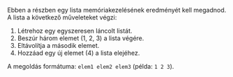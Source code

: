 Ebben a részben egy lista memóriakezelésének eredményét kell megadnod. A lista a következő műveleteket végzi:

1. Létrehoz egy egyszeresen láncolt listát.
2. Beszúr három elemet (1, 2, 3) a lista végére.
3. Eltávolítja a második elemet.
4. Hozzáad egy új elemet (4) a lista elejéhez.

A megoldás formátuma: `elem1 elem2 elem3` (példa: `1 2 3`).
